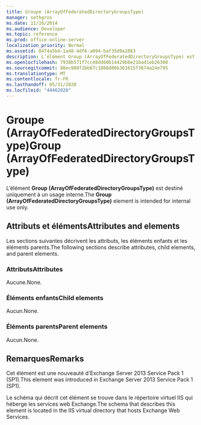 ```yaml
---
title: Groupe (ArrayOfFederatedDirectoryGroupsType)
manager: sethgros
ms.date: 11/16/2014
ms.audience: Developer
ms.topic: reference
ms.prod: office-online-server
localization_priority: Normal
ms.assetid: 0474a5b4-1a48-4df6-a094-baf35d9a1083
description: L’élément Group (ArrayOfFederatedDirectoryGroupsType) est destiné uniquement à un usage interne.
ms.openlocfilehash: 7938b571f7cc48dd60b14429b8e21bad1eb26300
ms.sourcegitcommit: 88ec988f2bb67c1866d06b361615f3674a24e795
ms.translationtype: MT
ms.contentlocale: fr-FR
ms.lasthandoff: 05/31/2020
ms.locfileid: "44462828"
---
```

# <a name="group-arrayoffederateddirectorygroupstype"></a><span data-ttu-id="1afbe-103">Groupe (ArrayOfFederatedDirectoryGroupsType)</span><span class="sxs-lookup"><span data-stu-id="1afbe-103">Group (ArrayOfFederatedDirectoryGroupsType)</span></span>

<span data-ttu-id="1afbe-104">L’élément **Group (ArrayOfFederatedDirectoryGroupsType)** est destiné uniquement à un usage interne.</span><span class="sxs-lookup"><span data-stu-id="1afbe-104">The **Group (ArrayOfFederatedDirectoryGroupsType)** element is intended for internal use only.</span></span> 

## <a name="attributes-and-elements"></a><span data-ttu-id="1afbe-105">Attributs et éléments</span><span class="sxs-lookup"><span data-stu-id="1afbe-105">Attributes and elements</span></span>

<span data-ttu-id="1afbe-106">Les sections suivantes décrivent les attributs, les éléments enfants et les éléments parents.</span><span class="sxs-lookup"><span data-stu-id="1afbe-106">The following sections describe attributes, child elements, and parent elements.</span></span>
  
### <a name="attributes"></a><span data-ttu-id="1afbe-107">Attributs</span><span class="sxs-lookup"><span data-stu-id="1afbe-107">Attributes</span></span>

<span data-ttu-id="1afbe-108">Aucune.</span><span class="sxs-lookup"><span data-stu-id="1afbe-108">None.</span></span>
  
### <a name="child-elements"></a><span data-ttu-id="1afbe-109">Éléments enfants</span><span class="sxs-lookup"><span data-stu-id="1afbe-109">Child elements</span></span>

<span data-ttu-id="1afbe-110">Aucun.</span><span class="sxs-lookup"><span data-stu-id="1afbe-110">None.</span></span>
  
### <a name="parent-elements"></a><span data-ttu-id="1afbe-111">Éléments parents</span><span class="sxs-lookup"><span data-stu-id="1afbe-111">Parent elements</span></span>

<span data-ttu-id="1afbe-112">Aucun.</span><span class="sxs-lookup"><span data-stu-id="1afbe-112">None.</span></span>
  
## <a name="remarks"></a><span data-ttu-id="1afbe-113">Remarques</span><span class="sxs-lookup"><span data-stu-id="1afbe-113">Remarks</span></span>

<span data-ttu-id="1afbe-114">Cet élément est une nouveauté d'Exchange Server 2013 Service Pack 1 (SP1).</span><span class="sxs-lookup"><span data-stu-id="1afbe-114">This element was introduced in Exchange Server 2013 Service Pack 1 (SP1).</span></span>
  
<span data-ttu-id="1afbe-115">Le schéma qui décrit cet élément se trouve dans le répertoire virtuel IIS qui héberge les services web Exchange.</span><span class="sxs-lookup"><span data-stu-id="1afbe-115">The schema that describes this element is located in the IIS virtual directory that hosts Exchange Web Services.</span></span>
  


